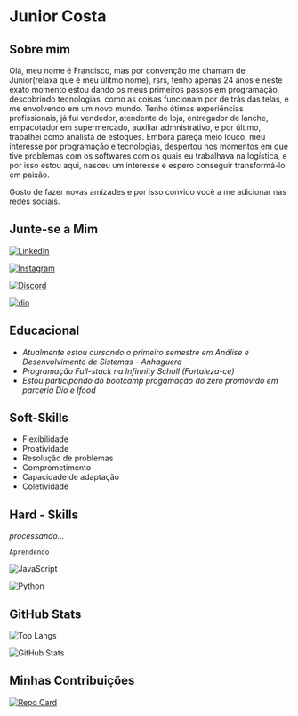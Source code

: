 # **Junior Costa**

## **Sobre mim**

Olá, meu nome é Francisco, mas por convenção me chamam de Junior(relaxa que é meu úlitmo nome), rsrs, tenho apenas 24 anos e neste exato momento estou dando os meus primeiros passos em programação, descobrindo tecnologias, como as coisas funcionam por de trás das telas, e me envolvendo em um novo mundo. Tenho ótimas experiências profissionais, já fui vendedor, atendente de loja, entregador de lanche, empacotador em supermercado, auxiliar admnistrativo, e por último, trabalhei como analista de estoques. Embora pareça meio louco, meu interesse por programação e tecnologias, despertou nos momentos em que tive problemas com os softwares com os quais eu trabalhava na logística, e por isso estou aqui, nasceu um interesse e espero conseguir transformá-lo em paixão.

Gosto de fazer novas amizades e por isso convido você a me adicionar nas redes sociais.

## **Junte-se a Mim**

[![LinkedIn](https://img.shields.io/badge/LinkedIn-008080?style=for-the-badge&logo=linkedin&logoColor=#00008B)](https://www.linkedin.com/feed/)

[![Instagram](https://img.shields.io/badge/Instagram-008080?style=for-the-badge&logo=instagram)](https://www.instagram.com/_juniorcost4/)

[![Discord](https://img.shields.io/badge/Discord-008080?style=for-the-badge&logo=discord)](https://www.discord.com/in/costajr/)

[![dio](https://img.shields.io/badge/Meu_Perfil_na_DIO-008080?style=for-the-badge&logo=)](https://web.dio.me/users/juniorcs9910/)

## **Educacional**

- _Atualmente estou cursando o primeiro semestre em Análise e Desenvolvimento de Sistemas - Anhaguera_
- _Programação Full-stack na Infinnity Scholl (Fortaleza-ce)_
- _Estou participando do bootcamp progamação do zero promovido em parceria Dio e Ifood_

## **Soft-Skills**

- Flexibilidade
- Proatividade
- Resolução de problemas
- Comprometimento
- Capacidade de adaptação
- Coletividade

## **Hard - Skills**

_processando..._

```
Aprendendo
```

![JavaScript](https://img.shields.io/badge/JavaScript-008080?style=for-the-badge&logo=javascript&logoColor=ADFF2F)

![Python](https://img.shields.io/badge/Python-008080?style=for-the-badge&logo=python&logoColor=adff2f)

## **GitHub Stats**

![Top Langs](https://github-readme-stats-git-masterrstaa-rickstaa.vercel.app/api/top-langs/?username=Junincss&bg_color=008080&border_color=ADFF2F&title_color=ADFF2F&text_color=FFF)

![GitHub Stats](https://github-readme-stats.vercel.app/api?username=Junincss&theme=transparent&bg_color=008080&border_color=ADFF2F&show_icons=true&icon_color=ADFF2F&title_color=ADFF2F&text_color=FFF)

## **Minhas Contribuições**

[![Repo Card](https://github-readme-stats.vercel.app/api/pin/?username=Junincss&repo=dio-lab-open-source&bg_color=008080&border_color=ADFF2F&show_icons=true&icon_color=ADFF2F&title_color=ADFF2F&text_color=FFF)](https://github.com/JoseLeiteAli/dio-lab-open-source)
